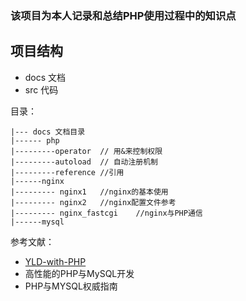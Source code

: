 ### 该项目为本人记录和总结PHP使用过程中的知识点


## 项目结构
- docs 文档
- src 代码

目录：

    |--- docs 文档目录
    |------ php
    |---------operator  // 用&来控制权限
    |---------autoload  // 自动注册机制
    |---------reference //引用
    |------nginx    
    |--------- nginx1   //nginx的基本使用
    |--------- nginx2   //nginx配置文件参考
    |--------- nginx_fastcgi    //nginx与PHP通信
    |------mysql        
    
参考文献：
- [YLD-with-PHP](https://github.com/YuanLianDu/YLD-with-Php)
- 高性能的PHP与MySQL开发
- PHP与MYSQL权威指南
    